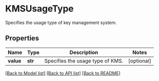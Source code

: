 # KMSUsageType

Specifies the usage type of key management system.

## Properties
Name | Type | Description | Notes
------------ | ------------- | ------------- | -------------
**value** | **str** | Specifies the usage type of KMS. | [optional] 

[[Back to Model list]](../README.md#documentation-for-models) [[Back to API list]](../README.md#documentation-for-api-endpoints) [[Back to README]](../README.md)


